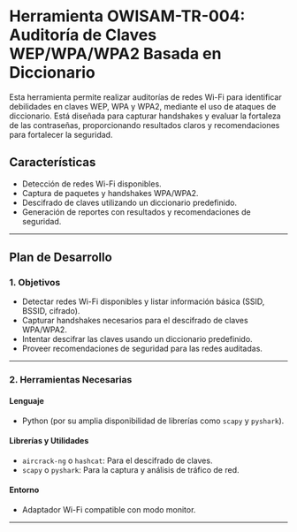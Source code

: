 # Herramienta OWISAM-TR-004: Auditoría de Claves WEP/WPA/WPA2 Basada en Diccionario

Esta herramienta permite realizar auditorías de redes Wi-Fi para identificar debilidades en claves WEP, WPA y WPA2, mediante el uso de ataques de diccionario. Está diseñada para capturar handshakes y evaluar la fortaleza de las contraseñas, proporcionando resultados claros y recomendaciones para fortalecer la seguridad.

## **Características**

- Detección de redes Wi-Fi disponibles.
- Captura de paquetes y handshakes WPA/WPA2.
- Descifrado de claves utilizando un diccionario predefinido.
- Generación de reportes con resultados y recomendaciones de seguridad.

---

## **Plan de Desarrollo**

### **1. Objetivos**
- Detectar redes Wi-Fi disponibles y listar información básica (SSID, BSSID, cifrado).
- Capturar handshakes necesarios para el descifrado de claves WPA/WPA2.
- Intentar descifrar las claves usando un diccionario predefinido.
- Proveer recomendaciones de seguridad para las redes auditadas.

---

### **2. Herramientas Necesarias**

#### **Lenguaje**
- Python (por su amplia disponibilidad de librerías como `scapy` y `pyshark`).

#### **Librerías y Utilidades**
- `aircrack-ng` o `hashcat`: Para el descifrado de claves.
- `scapy` o `pyshark`: Para la captura y análisis de tráfico de red.

#### **Entorno**
- Adaptador Wi-Fi compatible con modo monitor.

---


